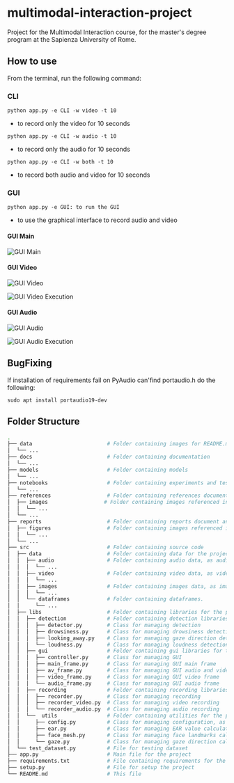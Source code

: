 # multimodal-interaction-project
Project for the Multimodal Interaction course, for the master's degree program at the Sapienza University of Rome.

## How to use

From the terminal, run the following command:

### CLI

```cli
python app.py -e CLI -w video -t 10
```

- to record only the video for 10 seconds

```cli
python app.py -e CLI -w audio -t 10
```

- to record only the audio for 10 seconds

```cli
python app.py -e CLI -w both -t 10
```

- to record both audio and video for 10 seconds

### GUI

```cli
python app.py -e GUI: to run the GUI
```

- to use the graphical interface to record audio and video

#### GUI Main

![GUI Main](data/gui_main.png)

#### GUI Video

![GUI Video](data/gui_video_1.png)

![GUI Video Execution](data/gui_video_2.png)

#### GUI Audio

![GUI Audio](data/gui_audio_1.png)

![GUI Audio Execution](data/gui_audio_2.png)

## BugFixing

If installation of requirements fail on PyAudio can'find portaudio.h do the following:

```cli
sudo apt install portaudio19-dev
```

## Folder Structure

```bash
.
├── data                        # Folder containing images for README.md
│  └── ...
├── docs                        # Folder containing documentation
│  └── ...
├── models                      # Folder containing models
│  └── ...
├── notebooks                   # Folder containing experiments and tests (not used in the project)
│  └── ...
├── references                  # Folder containing references documents
│  ├── images                  # Folder containing images referenced in the documents
│  │  └── ...
│  └── ...
├── reports                     # Folder containing reports document and images
│  ├── figures                  # Folder containing images referenced in the documents
│  │  └── ...
│  └── ...
├── src                         # Folder containing source code
│  ├── data                     # Folder containing data for the project
│  │  ├── audio                 # Folder containing audio data, as audio recordings.
│  │  │  └── ...
│  │  ├── video                 # Folder containing video data, as video recordings.  
│  │  │  └── ...
│  │  ├── images                # Folder containing images data, as images used fot the GUI of the project.
│  │  │  └── ...
│  │  └── dataframes            # Folder containing dataframes.
│  │     └── ...
│  ├── libs                     # Folder containing libraries for the project
│  │  ├── detection             # Folder containing detection libraries for the project
│  │  │  ├── detector.py        # Class for managing detection
│  │  │  ├── drowsiness.py      # Class for managing drowsiness detection
│  │  │  ├── looking_away.py    # Class for managing gaze direction detection
│  │  │  └── loudness.py        # Class for managing loudness detection
│  │  ├── gui                   # Folder containing gui libraries for the project
│  │  │  ├── controller.py      # Class for managing GUI
│  │  │  ├── main_frame.py      # Class for managing GUI main frame
│  │  │  ├── av_frame.py        # Class for managing GUI audio and video frame 
│  │  │  ├── video_frame.py     # Class for managing GUI video frame
│  │  │  └── audio_frame.py     # Class for managing GUI audio frame
│  │  ├── recording             # Folder containing recording libraries for the project
│  │  │  ├── recorder.py        # Class for managing recording
│  │  │  ├── recorder_video.py  # Class for managing video recording
│  │  │  └── recorder_audio.py  # Class for managing audio recording
│  │  └──  utils                # Folder containing utilities for the project
│  │     ├── config.py          # Class for managing configuration, as colors and paths values and names.
│  │     ├── ear.py             # Class for managing EAR value calculation
│  │     ├── face_mesh.py       # Class for managing face landmarks calculation
│  │     └── gaze.py            # Class for managing gaze direction calculation
│  └── test_dataset.py          # File for testing dataset
├── app.py                      # Main file for the project
├── requirements.txt            # File containing requirements for the project
├── setup.py                    # File for setup the project
└── README.md                   # This file
```
